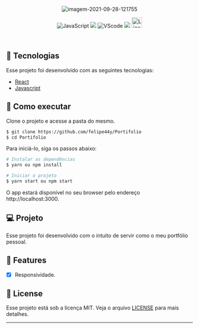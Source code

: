 <p align="center">
 <img src="https://i.ibb.co/x6j5RYh/imagem-2021-09-28-121755.png" alt="imagem-2021-09-28-121755" border="0">
</p>
<p align="center">
  <img src="https://img.shields.io/badge/javascript-%23323330.svg?style=for-the-badge&logo=javascript&logoColor=%23F7DF1E" alt="JavaScript"/>

  <img src ="https://img.shields.io/badge/css3-%23323330.svg?style=for-the-badge&logo=css3&logoColor=white"/>

   <img src="https://img.shields.io/badge/Visual%20Studio%20Code-%23323330.svg?style=for-the-badge&logo=visual-studio-code&logoColor=blue" alt="VScode"/>
  
   <img src="https://img.shields.io/badge/react-%23323330.svg?style=for-the-badge&logo=react&logoColor=%2361DAFB"/>

   <img height=28 src="https://img.shields.io/badge/license-MIT-blue" alt="License">  

</p>

<br>

## 🧪 Tecnologias

Esse projeto foi desenvolvido com as seguintes tecnologias:

- [React](https://pt-br.reactjs.org)
- [Javascript](https://developer.mozilla.org/pt-BR/docs/Web/JavaScript)

## 🚀 Como executar

Clone o projeto e acesse a pasta do mesmo.

```bash
$ git clone https://github.com/felipe44y/Portifolio
$ cd Portifolio
```

Para iniciá-lo, siga os passos abaixo:
```bash
# Instalar as dependências
$ yarn ou npm install

# Iniciar o projeto
$ yarn start ou npm start
```
O app estará disponível no seu browser pelo endereço http://localhost:3000.

## 💻 Projeto

Esse projeto foi desenvolvido com o intuito de servir como o meu portfólio pessoal.
## 🌟 Features

- [x] Responsividade.

## 📝 License

Esse projeto está sob a licença MIT. Veja o arquivo [LICENSE](LICENSE.md) para mais detalhes.

---
